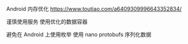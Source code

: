 Android 内存优化
https://www.toutiao.com/a6409309996643352834/

谨慎使用服务
使用优化的数据容器

避免在 Android 上使用枚举
使用 nano protobufs 序列化数据
